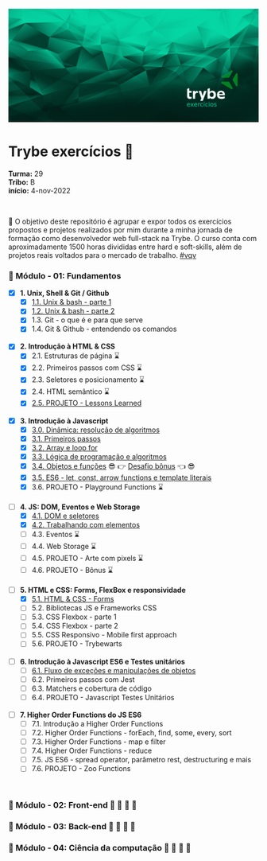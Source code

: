![main-banner-trybe](./assets/main-banner-trybe.jpg)

# Trybe exercícios :rocket:

**Turma:** 29  <br>
**Tribo:** B <br>
**início:** 4-nov-2022

<br>

:dart: O objetivo deste repositório é agrupar e expor todos os exercícios propostos e projetos realizados por mim durante a minha jornada de formação como desenvolvedor web full-stack na Trybe. O curso conta com aproximadamente 1500 horas divididas entre hard e soft-skills, além de projetos reais voltados para o mercado de trabalho. [#vqv]()
<br>

### :round_pushpin: Módulo - 01: Fundamentos

- [x] **1. Unix, Shell & Git / Github**
	- [x] [1.1. Unix & bash - parte 1](./01-fundamentos/01-unix-e-shell/d1/)
	- [x] [1.2. Unix & bash - parte 2](./01-fundamentos/01-unix-e-shell/d2/)
	- [x] 1.3. Git - o que é e para que serve
	- [x] 1.4. Git & Github - entendendo os comandos
	
  <br>
- [x] **2. Introdução à HTML & CSS**
	- [x] 2.1. Estruturas de página :hourglass:
	- [x] 2.2. Primeiros passos com CSS :hourglass:
	- [x] 2.3. Seletores e posicionamento :hourglass:
	- [x] 2.4. HTML semântico :hourglass:
	- [x] [2.5. PROJETO - Lessons Learned](https://wellison-md.github.io)
	
  <br>
- [x] **3. Introdução à Javascript**
	- [x] [3.0. Dinâmica: resolução de algoritmos](/01-fundamentos/03-intro-js/d0-intro/)
	- [x] [3.1. Primeiros passos](./01-fundamentos/03-intro-js/d1-introducao-js/)
	- [X] [3.2. Array e loop for](./01-fundamentos/03-intro-js/d2-repeticoes/)
	- [x] [3.3. Lógica de programação e algoritmos](./01-fundamentos/03-intro-js/d3-algoritmos/)
	- [x] [3.4. Objetos e funções](./01-fundamentos/03-intro-js/d4-objetos/) :sunglasses: :point_right: [Desafio bônus]() :point_left: :sunglasses:
	- [x] [3.5. ES6 - let, const, arrow functions e template literais](./01-fundamentos/03-intro-js/d5-JS-ES6/)
	- [x] 3.6. PROJETO - Playground Functions :hourglass:
	
  <br>
- [ ] **4. JS: DOM, Eventos e Web Storage**
	- [x] [4.1. DOM e seletores](./01-fundamentos/04-DOM/d1-seletores)
	- [x] [4.2. Trabalhando com elementos](./01-fundamentos/04-DOM/d2-parents/)
	- [ ] 4.3. Eventos :hourglass:
	- [ ] 4.4. Web Storage :hourglass:
	- [ ] 4.5. PROJETO - Arte com pixels :hourglass:
	- [ ] 4.6. PROJETO - Bônus :hourglass:
	
  <br>
- [ ] **5. HTML e CSS: Forms, FlexBox e responsividade**
	- [x] [5.1. HTML  & CSS - Forms](./01-fundamentos/05-forms/forms-d1/)
	- [ ] 5.2. Bibliotecas JS e Frameworks CSS
	- [ ] 5.3. CSS Flexbox - parte 1
	- [ ] 5.4. CSS Flexbox - parte 2
	- [ ] 5.5. CSS Responsivo - Mobile first approach
	- [ ] 5.6. PROJETO - Trybewarts
	
  <br>
- [ ] **6. Introdução à Javascript ES6 e Testes unitários**
	- [ ] [6.1. Fluxo de exceções e manipulações de objetos](./01-fundamentos/06-ES6-testes/d1-object-throw-try-catch/)
	- [ ] 6.2. Primeiros passos com Jest
	- [ ] 6.3. Matchers e cobertura de código
	- [ ] 6.4. PROJETO - Javascript Testes Unitários
	
  <br>
- [ ] **7. Higher Order Functions do JS ES6**
	- [ ] 7.1. Introdução a Higher Order Functions
	- [ ] 7.2. Higher Order Functions - forEach, find, some, every, sort
	- [ ] 7.3. Higher Order Functions - map e filter
	- [ ] 7.4. Higher Order Functions - reduce
	- [ ] 7.5. JS ES6 - spread operator, parâmetro rest, destructuring e mais
	- [ ] 7.6. PROJETO - Zoo Functions
	
<br>

### :round_pushpin: Módulo - 02: Front-end  :rotating_light: :construction: :construction: :construction:

### :round_pushpin: Módulo - 03: Back-end :rotating_light: :construction: :construction: :construction:

### :round_pushpin: Módulo - 04: Ciência da computação :rotating_light: :construction: :construction: :construction: